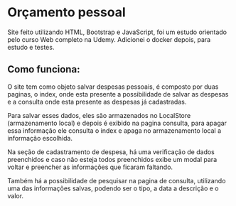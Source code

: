 # Orçamento pessoal

Site feito utilizando HTML, Bootstrap e JavaScript, foi um estudo orientado pelo curso Web completo na Udemy. Adicionei o docker depois, para estudo e testes.

## Como funciona:
O site tem como objeto salvar despesas pessoais, é composto por duas paginas, o index, onde esta presente a possibilidade de salvar as despesas e a consulta onde esta presente as despesas já cadastradas. <br>

Para salvar esses dados, eles são armazenados no LocalStore (armazenamento local) e depois é exibido na pagina consulta, para apagar essa informação ele consulta o index e apaga no armazenamento local a informação escolhida. <br>

Na seção de cadastramento de despesa, há uma verificação de dados preenchidos e caso não esteja todos preenchidos exibe um modal para voltar e preencher as informações que ficaram faltando. <br>

Também há a possibilidade de pesquisar na pagina de consulta, utilizando uma das informações salvas, podendo ser o tipo, a data a descrição e o valor.

